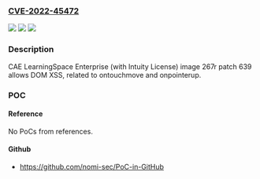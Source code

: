 ### [CVE-2022-45472](https://cve.mitre.org/cgi-bin/cvename.cgi?name=CVE-2022-45472)
![](https://img.shields.io/static/v1?label=Product&message=n%2Fa&color=blue)
![](https://img.shields.io/static/v1?label=Version&message=n%2Fa&color=blue)
![](https://img.shields.io/static/v1?label=Vulnerability&message=n%2Fa&color=brighgreen)

### Description

CAE LearningSpace Enterprise (with Intuity License) image 267r patch 639 allows DOM XSS, related to ontouchmove and onpointerup.

### POC

#### Reference
No PoCs from references.

#### Github
- https://github.com/nomi-sec/PoC-in-GitHub


